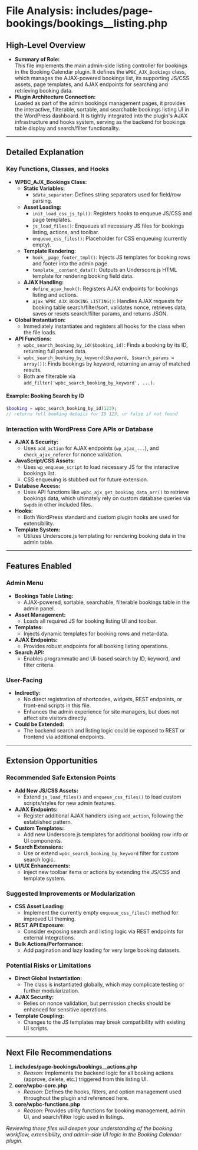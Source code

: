 # File Analysis: includes/page-bookings/bookings__listing.php

## High-Level Overview

- **Summary of Role:**  
  This file implements the main admin-side listing controller for bookings in the Booking Calendar plugin. It defines the `WPBC_AJX_Bookings` class, which manages the AJAX-powered bookings list, its supporting JS/CSS assets, page templates, and AJAX endpoints for searching and retrieving booking data.  
- **Plugin Architecture Connection:**  
  Loaded as part of the admin bookings management pages, it provides the interactive, filterable, sortable, and searchable bookings listing UI in the WordPress dashboard. It is tightly integrated into the plugin's AJAX infrastructure and hooks system, serving as the backend for bookings table display and search/filter functionality.

---

## Detailed Explanation

### Key Functions, Classes, and Hooks

- **WPBC_AJX_Bookings Class:**  
  - **Static Variables:**  
    - `$data_separator`: Defines string separators used for field/row parsing.
  - **Asset Loading:**  
    - `init_load_css_js_tpl()`: Registers hooks to enqueue JS/CSS and page templates.
    - `js_load_files()`: Enqueues all necessary JS files for bookings listing, actions, and toolbar.
    - `enqueue_css_files()`: Placeholder for CSS enqueuing (currently empty).
  - **Template Rendering:**  
    - `hook__page_footer_tmpl()`: Injects JS templates for booking rows and footer into the admin page.
    - `template__content_data()`: Outputs an Underscore.js HTML template for rendering booking field data.
  - **AJAX Handling:**  
    - `define_ajax_hook()`: Registers AJAX endpoints for bookings listing and actions.
    - `ajax_WPBC_AJX_BOOKING_LISTING()`: Handles AJAX requests for booking table search/filter/sort, validates nonce, retrieves data, saves or resets search/filter params, and returns JSON.
- **Global Instantiation:**  
  - Immediately instantiates and registers all hooks for the class when the file loads.
- **API Functions:**  
  - `wpbc_search_booking_by_id($booking_id)`: Finds a booking by its ID, returning full parsed data.
  - `wpbc_search_booking_by_keyword($keyword, $search_params = array())`: Finds bookings by keyword, returning an array of matched results.
  - Both are filterable via `add_filter('wpbc_search_booking_by_keyword', ...)`.

#### Example: Booking Search by ID
```php
$booking = wpbc_search_booking_by_id(123);
// returns full booking details for ID 123, or false if not found
```

### Interaction with WordPress Core APIs or Database

- **AJAX & Security:**  
  - Uses `add_action` for AJAX endpoints (`wp_ajax_...`), and `check_ajax_referer` for nonce validation.
- **JavaScript/CSS Assets:**  
  - Uses `wp_enqueue_script` to load necessary JS for the interactive bookings list.  
  - CSS enqueuing is stubbed out for future extension.
- **Database Access:**  
  - Uses API functions like `wpbc_ajx_get_booking_data_arr()` to retrieve bookings data, which ultimately rely on custom database queries via `$wpdb` in other included files.
- **Hooks:**  
  - Both WordPress standard and custom plugin hooks are used for extensibility.
- **Template System:**  
  - Utilizes Underscore.js templating for rendering booking data in the admin table.

---

## Features Enabled

### Admin Menu

- **Bookings Table Listing:**  
  - AJAX-powered, sortable, searchable, filterable bookings table in the admin panel.
- **Asset Management:**  
  - Loads all required JS for booking listing UI and toolbar.
- **Templates:**  
  - Injects dynamic templates for booking rows and meta-data.
- **AJAX Endpoints:**  
  - Provides robust endpoints for all booking listing operations.
- **Search API:**  
  - Enables programmatic and UI-based search by ID, keyword, and filter criteria.

### User-Facing

- **Indirectly:**  
  - No direct registration of shortcodes, widgets, REST endpoints, or front-end scripts in this file.
  - Enhances the admin experience for site managers, but does not affect site visitors directly.
- **Could be Extended:**  
  - The backend search and listing logic could be exposed to REST or frontend via additional endpoints.

---

## Extension Opportunities

### Recommended Safe Extension Points

- **Add New JS/CSS Assets:**  
  - Extend `js_load_files()` and `enqueue_css_files()` to load custom scripts/styles for new admin features.
- **AJAX Endpoints:**  
  - Register additional AJAX handlers using `add_action`, following the established pattern.
- **Custom Templates:**  
  - Add new Underscore.js templates for additional booking row info or UI components.
- **Search Extensions:**  
  - Use or extend `wpbc_search_booking_by_keyword` filter for custom search logic.
- **UI/UX Enhancements:**  
  - Inject new toolbar items or actions by extending the JS/CSS and template system.

### Suggested Improvements or Modularization

- **CSS Asset Loading:**  
  - Implement the currently empty `enqueue_css_files()` method for improved UI theming.
- **REST API Exposure:**  
  - Consider exposing search and listing logic via REST endpoints for external integrations.
- **Bulk Actions/Performance:**  
  - Add pagination and lazy loading for very large booking datasets.

### Potential Risks or Limitations

- **Direct Global Instantiation:**  
  - The class is instantiated globally, which may complicate testing or further modularization.
- **AJAX Security:**  
  - Relies on nonce validation, but permission checks should be enhanced for sensitive operations.
- **Template Coupling:**  
  - Changes to the JS templates may break compatibility with existing UI scripts.

---

## Next File Recommendations

1. **includes/page-bookings/bookings__actions.php**  
   - *Reason:* Implements the backend logic for all booking actions (approve, delete, etc.) triggered from this listing UI.
2. **core/wpbc-core.php**  
   - *Reason:* Defines the hooks, filters, and option management used throughout the plugin and referenced here.
3. **core/wpbc-functions.php**  
   - *Reason:* Provides utility functions for booking management, admin UI, and search/filter logic used in listings.

*Reviewing these files will deepen your understanding of the booking workflow, extensibility, and admin-side UI logic in the Booking Calendar plugin.*